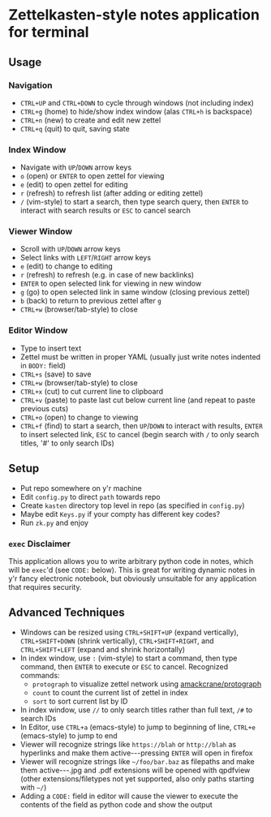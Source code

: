 # Zettelkasten-style notes application for terminal

## Usage

### Navigation

- `CTRL+UP` and `CTRL+DOWN` to cycle through windows (not including index)
- `CTRL+g` (home) to hide/show index window (alas `CTRL+h` is backspace)
- `CTRL+n` (new) to create and edit new zettel
- `CTRL+q` (quit) to quit, saving state

### Index Window

- Navigate with `UP`/`DOWN` arrow keys
- `o` (open) or `ENTER` to open zettel for viewing
- `e` (edit) to open zettel for editing
- `r` (refresh) to refresh list (after adding or editing zettel)
- `/` (vim-style) to start a search, then type search query, then `ENTER` to interact with search results or `ESC` to cancel search

### Viewer Window

- Scroll with `UP`/`DOWN` arrow keys
- Select links with `LEFT`/`RIGHT` arrow keys
- `e` (edit) to change to editing
- `r` (refresh) to refresh (e.g. in case of new backlinks)
- `ENTER` to open selected link for viewing in new window
- `g` (go) to open selected link in same window (closing previous zettel)
- `b` (back) to return to previous zettel after `g`
- `CTRL+w` (browser/tab-style) to close

### Editor Window

- Type to insert text
- Zettel must be written in proper YAML (usually just write notes indented in `BODY:` field)
- `CTRL+s` (save) to save
- `CTRL+w` (browser/tab-style) to close
- `CTRL+x` (cut) to cut current line to clipboard
- `CTRL+v` (paste) to paste last cut below current line (and repeat to paste previous cuts)
- `CTRL+o` (open) to change to viewing
- `CTRL+f` (find) to start a search, then `UP`/`DOWN` to interact with results, `ENTER` to insert selected link, `ESC` to cancel (begin search with `/` to only search titles, '#' to only search IDs)

## Setup

- Put repo somewhere on y'r machine
- Edit `config.py` to direct `path` towards repo
- Create `kasten` directory top level in repo (as specified in `config.py`)
- Maybe edit `Keys.py` if your compty has different key codes?
- Run `zk.py` and enjoy

### `exec` Disclaimer

This application allows you to write arbitrary python code in notes, which will be `exec`'d (see `CODE:` below). This is great for writing dynamic notes in y'r fancy electronic notebook, but obviously unsuitable for any application that requires security.

## Advanced Techniques

- Windows can be resized using `CTRL+SHIFT+UP` (expand vertically), `CTRL+SHIFT+DOWN` (shrink vertically), `CTRL+SHIFT+RIGHT`, and `CTRL+SHIFT+LEFT` (expand and shrink horizontally)
- In index window, use `:` (vim-style) to start a command, then type command, then `ENTER` to execute or `ESC` to cancel. Recognized commands:
    - `protograph` to visualize zettel network using [amackcrane/protograph](https://github.com/amackcrane/protograph)
    - `count` to count the current list of zettel in index
    - `sort` to sort current list by ID
- In index window, use `//` to only search titles rather than full text, `/#` to search IDs
- In Editor, use `CTRL+a` (emacs-style) to jump to beginning of line, `CTRL+e` (emacs-style) to jump to end
- Viewer will recognize strings like `https://blah` or `http://blah` as hyperlinks and make them active---pressing `ENTER` will open in firefox
- Viewer will recognize strings like `~/foo/bar.baz` as filepaths and make them active---.jpg and .pdf extensions will be opened with qpdfview (other extensions/filetypes not yet supported, also only paths starting with `~/`)
- Adding a `CODE:` field in editor will cause the viewer to execute the contents of the field as python code and show the output
